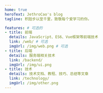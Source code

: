 ```yaml
---
home: true
heroText: JethroCao's blog
tagline: 积跬步以至千里，致敬每个爱学习的你。

features: # 可选的
- title: 前端
  details: JavaScript、ES6、Vue框架等前端技术
  link: /web/ # 可选
  imgUrl: /img/web.png # 可选
- title: 后端
  details: 服务端相关技术
  link: /backend/
  imgUrl: /img/ui.png
- title: 技术
  details: 技术文档、教程、技巧、总结等文章
  link: /technology/
  imgUrl: /img/other.png
---
```

